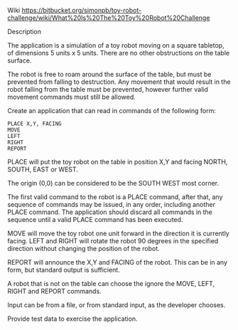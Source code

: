 Wiki
https://bitbucket.org/simonpb/toy-robot-challenge/wiki/What%20Is%20The%20Toy%20Robot%20Challenge

Description

The application is a simulation of a toy robot moving on a square tabletop, of dimensions 5 units x 5 units. There are no other obstructions on the table surface.

The robot is free to roam around the surface of the table, but must be prevented from falling to destruction. Any movement that would result in the robot falling from the table must be prevented, however further valid movement commands must still be allowed.

Create an application that can read in commands of the following form:

    PLACE X,Y, FACING
    MOVE
    LEFT
    RIGHT
    REPORT

PLACE will put the toy robot on the table in position X,Y and facing NORTH, SOUTH, EAST or WEST.

The origin (0,0) can be considered to be the SOUTH WEST most corner.

The first valid command to the robot is a PLACE command, after that, any sequence of commands may be issued, in any order, including another PLACE command. The application should discard all commands in the sequence until a valid PLACE command has been executed.

MOVE will move the toy robot one unit forward in the direction it is currently facing. LEFT and RIGHT will rotate the robot 90 degrees in the specified direction without changing the position of the robot.

REPORT will announce the X,Y and FACING of the robot. This can be in any form, but standard output is sufficient.

A robot that is not on the table can choose the ignore the MOVE, LEFT, RIGHT and REPORT commands.

Input can be from a file, or from standard input, as the developer chooses.

Provide test data to exercise the application.